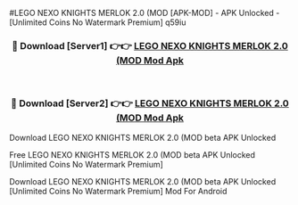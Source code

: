 #LEGO NEXO KNIGHTS MERLOK 2.0 (MOD [APK-MOD] - APK Unlocked - [Unlimited Coins No Watermark Premium] q59iu



<div align="center">

<h3>🔴 Download [Server1] 👉👉 <a href="https://momento.my/?title=LEGO_NEXO_KNIGHTS_MERLOK_2.0_(MOD">LEGO NEXO KNIGHTS MERLOK 2.0 (MOD Mod Apk</a></h3><br>

<h3>🔴 Download [Server2] 👉👉 <a href="https://momento.my/?title=LEGO_NEXO_KNIGHTS_MERLOK_2.0_(MOD">LEGO NEXO KNIGHTS MERLOK 2.0 (MOD Mod Apk</a></h3>
</div>



Download LEGO NEXO KNIGHTS MERLOK 2.0 (MOD beta APK Unlocked

Free LEGO NEXO KNIGHTS MERLOK 2.0 (MOD beta APK Unlocked [Unlimited Coins No Watermark Premium]

Download LEGO NEXO KNIGHTS MERLOK 2.0 (MOD beta APK Unlocked [Unlimited Coins No Watermark Premium] Mod For Android
